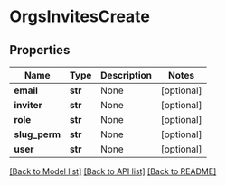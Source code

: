 # OrgsInvitesCreate

## Properties
Name | Type | Description | Notes
------------ | ------------- | ------------- | -------------
**email** | **str** | None | [optional] 
**inviter** | **str** | None | [optional] 
**role** | **str** | None | [optional] 
**slug_perm** | **str** | None | [optional] 
**user** | **str** | None | [optional] 

[[Back to Model list]](../README.md#documentation-for-models) [[Back to API list]](../README.md#documentation-for-api-endpoints) [[Back to README]](../README.md)


